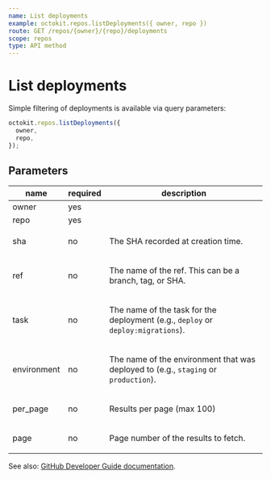 ```yaml
---
name: List deployments
example: octokit.repos.listDeployments({ owner, repo })
route: GET /repos/{owner}/{repo}/deployments
scope: repos
type: API method
---
```


# List deployments

Simple filtering of deployments is available via query parameters:

```js
octokit.repos.listDeployments({
  owner,
  repo,
});
```

## Parameters

<table>
  <thead>
    <tr>
      <th>name</th>
      <th>required</th>
      <th>description</th>
    </tr>
  </thead>
  <tbody>
    <tr><td>owner</td><td>yes</td><td>

</td></tr>
<tr><td>repo</td><td>yes</td><td>

</td></tr>
<tr><td>sha</td><td>no</td><td>

The SHA recorded at creation time.

</td></tr>
<tr><td>ref</td><td>no</td><td>

The name of the ref. This can be a branch, tag, or SHA.

</td></tr>
<tr><td>task</td><td>no</td><td>

The name of the task for the deployment (e.g., `deploy` or `deploy:migrations`).

</td></tr>
<tr><td>environment</td><td>no</td><td>

The name of the environment that was deployed to (e.g., `staging` or `production`).

</td></tr>
<tr><td>per_page</td><td>no</td><td>

Results per page (max 100)

</td></tr>
<tr><td>page</td><td>no</td><td>

Page number of the results to fetch.

</td></tr>
  </tbody>
</table>

See also: [GitHub Developer Guide documentation](https://docs.github.com/rest/reference/repos#list-deployments).
